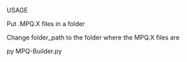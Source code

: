 USAGE

Put .MPQ.X files in a folder

Change folder_path to the folder where the MPQ.X files are

py MPQ-Builder.py


